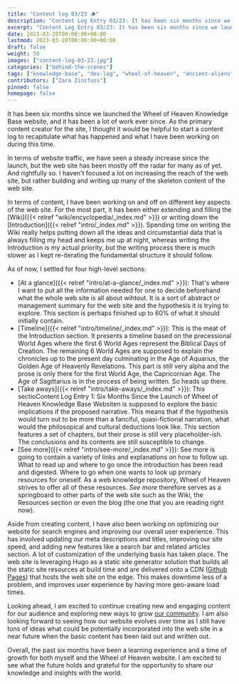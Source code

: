 ```yaml
---
title: "Content log 03/23 🪵"
description: "Content Log Entry 03/23: It has been six months since we launched the Wheel of Heaven Knowledge Base website, and it has been a lot of work ever since. As the primary content creator for the site, I thought it would be helpful to start a content log to recapitulate what has happened and what I have been working on during this time."
excerpt: "Content Log Entry 03/23: It has been six months since we launched the Wheel of Heaven Knowledge Base website, and it has been a lot of work ever since. As the primary content creator for the site, I thought it would be helpful to start a content log to recapitulate what has happened and what I have been working on during this time."
date: 2023-03-20T00:00:00+00:00
lastmod: 2023-03-20T00:00:00+00:00
draft: false
weight: 50
images: ["content-log-03-23.jpg"]
categories: ["behind-the-scenes"]
tags: ["knowledge-base", "dev-log", "wheel-of-heaven", "ancient-aliens", "intelligent-design", "raelism"]
contributors: ["Zara Zinsfuss"]
pinned: false
homepage: false
---
```


It has been six months since we launched the Wheel of Heaven Knowledge Base website, and it has been a lot of work ever since. As the primary content creator for the site, I thought it would be helpful to start a content log to recapitulate what has happened and what I have been working on during this time.

In terms of website traffic, we have seen a steady increase since the launch, but the web site has been mostly off the radar for many as of yet. And rightfully so. I haven't focused a lot on increasing the reach of the web site, but rather building and writing up many of the skeleton content of the web site.

In terms of content, I have been working on and off on different key aspects of the web site. For the most part, it has been either extending and filling the [Wiki]({{< relref "wiki/encyclopedia/_index.md" >}}) or writing down the [Introduction]({{< relref "intro/_index.md" >}}). Spending time on writing the Wiki really helps putting down all the ideas and circumstantial data that is always filling my head and keeps me up at night, whereas writing the Introduction is my actual priority, but the writing process there is much slower as I kept re-iterating the fundamental structure it should follow.

As of now, I settled for four high-level sections:

- [At a glance]({{<  relref "intro/at-a-glance/_index.md" >}}): That's where I want to put all the information needed for one to decide beforehand what the whole web site is all about wihtout. It is a sort of abstract or management summary for the web site and the hypothesis it is trying to explore. This section is perhaps finished up to 60% of what it should initially contain.
- [Timeline]({{< relref "intro/timeline/_index.md" >}}): This is the meat of the Introduction section. It presents a timeline based on the precessional World Ages where the first 6 World Ages represent the Biblical Days of Creation. The remaining 6 World Ages are supposed to explain the chronicles up to the present day culminating in the Age of Aquarius, the Golden Age of Heavenly Revelations. This part is still very alpha and the prose is only there for the first World Age, the Capricornian Age. The Age of Sagittarius is in the process of being written. So heads up there.
- [Take aways]({{< relref "intro/take-aways/_index.md" >}}): This sectioContent Log Entry 1: Six Months Since the Launch of Wheel of Heaven Knowledge Base Websiten is supposed to explore the basic implications if the proposed narrative. This means that if the hypothesis would turn out to be more than a fanciful, quasi-fictional narration, what would the philosopical and cultural deductions look like. This section features a set of chapters, but their prose is still very placeholder-ish. The conclusions and its contents are still susceptible to change.
- [See more]({{< relref "intro/see-more/_index.md" >}}): See more is going to contain a variety of links and explanations on how to follow up. What to read up and where to go once the introduction has been read and digested. Where to go when one wants to look up primary resources for oneself. As a web knowledge repository, Wheel of Heaven strives to offer all of these resources. _See more_ therefore serves as a springboard to other parts of the web site such as the Wiki, the Resources section or even the blog (the one that you are reading right now).

Aside from creating content, I have also been working on optimizing our website for search engines and improving our overall user experience. This has involved updating our meta descriptions and titles, improving our site speed, and adding new features like a search bar and related articles section. A lot of customization of the underlying basis has taken place. The web site is leveraging Hugo as a static site generator solution that builds all the static site resources at build time and are delivered onto a CDN ([Github Pages](https://pages.github.com/)) that hosts the web site on the edge. This makes downtime less of a problem, and improves user experience by having more geo-aware load times.

Looking ahead, I am excited to continue creating new and engaging content for our audience and exploring new ways to grow [our community](https://github.com/orgs/wheelofheaven/discussions). I am also looking forward to seeing how our website evolves over time as I still have tons of ideas what could be potentially incorporated into the web site in a near future when the basic content has been laid out and written out.

Overall, the past six months have been a learning experience and a time of growth for both myself and the Wheel of Heaven website. I am excited to see what the future holds and grateful for the opportunity to share our knowledge and insights with the world.
